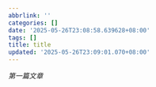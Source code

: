 ```yaml
---
abbrlink: ''
categories: []
date: '2025-05-26T23:08:58.639628+08:00'
tags: []
title: title
updated: '2025-05-26T23:09:01.070+08:00'
---
```

*第一篇文章*
